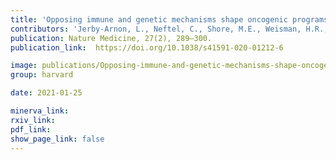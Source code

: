 ```yaml
---
title: 'Opposing immune and genetic mechanisms shape oncogenic programs in synovial sarcoma.'
contributors: 'Jerby-Arnon, L., Neftel, C., Shore, M.E., Weisman, H.R., Mathewson, N.D., McBride, M.J., Haas, B., et al (2021).'
publication: Nature Medicine, 27(2), 289–300.
publication_link:  https://doi.org/10.1038/s41591-020-01212-6

image: publications/Opposing-immune-and-genetic-mechanisms-shape-oncogenic-programs-in-synovial-sarcoma.PNG
group: harvard

date: 2021-01-25

minerva_link:
rxiv_link:
pdf_link:
show_page_link: false
---
```

